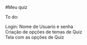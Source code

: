 #Meu quiz

To do:

Login:
Nome de Usuario e senha
<br>
Criação de opções de temas de Quiz
</br>
Tela com as opções de Quiz


